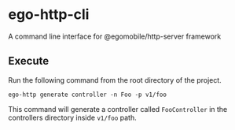 # ego-http-cli
A command line interface for @egomobile/http-server framework

## Execute
Run the following command from the root directory of the project.

`ego-http generate controller -n Foo -p v1/foo`

This command will generate a controller called `FooController` in the controllers directory inside `v1/foo` path.